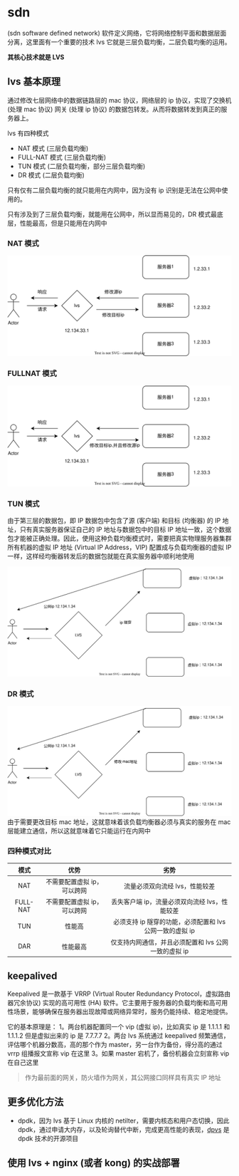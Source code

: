 <!--
 * @Author: shgopher shgopher@gmail.com
 * @Date: 2024-09-15 17:04:57
 * @LastEditors: shgopher shgopher@gmail.com
 * @LastEditTime: 2024-10-14 13:35:07
 * @FilePath: /luban/系统设计基础/网络在系统设计中的作用/SDN/README.md
 * @Description: 
 * 
 * Copyright (c) 2024 by shgopher, All Rights Reserved. 
-->
# sdn
(sdn software defined network) 软件定义网络，它将网络控制平面和数据层面分离，这里面有一个重要的技术 lvs 它就是三层负载均衡，二层负载均衡的运用。

**其核心技术就是 LVS**
## lvs 基本原理
通过修改七层网络中的数据链路层的 mac 协议，网络层的 ip 协议，实现了交换机 (处理 mac 协议) 网关 (处理 ip 协议) 的数据包转发。从而将数据转发到真正的服务器上。

lvs 有四种模式

- NAT 模式 (三层负载均衡)
- FULL-NAT 模式 (三层负载均衡)
- TUN 模式 (二层负载均衡，部分三层负载均衡)
- DR 模式 (二层负载均衡)

只有仅有二层负载均衡的就只能用在内网中，因为没有 ip 识别是无法在公网中使用的。

只有涉及到了三层负载均衡，就能用在公网中，所以显而易见的，DR 模式最底层，性能最高，但是只能用在内网中
### NAT 模式
![nat](./nat.svg)
### FULLNAT 模式
![fullNat](./full-nat.svg)
### TUN 模式
由于第三层的数据包，即 IP 数据包中包含了源 (客户端) 和目标 (均衡器) 的 IP 地址，只有真实服务器保证自己的 IP 地址与数据包中的目标 IP 地址一致，这个数据包才能被正确处理。因此，使用这种负载均衡模式时，需要把真实物理服务器集群所有机器的虚拟 IP 地址 (Virtual IP Address，VIP) 配置成与负载均衡器的虚拟 IP 一样，这样经均衡器转发后的数据包就能在真实服务器中顺利地使用

![tun](./tun.svg)
### DR 模式
![dr](./dr.svg)
由于需要更改目标 mac 地址，这就意味着该负载均衡器必须与真实的服务在 mac 层能建立通信，所以这就意味着它只能运行在内网中
### 四种模式对比
|模式|优势|劣势|
|:---:|:---:|:---:|
|NAT|不需要配置虚拟 ip，可以跨网|流量必须双向流经 lvs，性能较差|
|FULL-NAT|不需要配置虚拟 ip，可以跨网|丢失客户端 ip，流量必须双向流经 lvs，性能较差|
|TUN|性能高|必须支持 ip 隧穿的功能，必须配置和 lvs 公网一致的虚拟 ip|
|DAR|性能最高|仅支持内网通信，并且必须配置和 lvs 公网一致的虚拟 ip|
## keepalived
Keepalived 是一款基于 VRRP (Virtual Router Redundancy Protocol，虚拟路由器冗余协议) 实现的高可用性 (HA) 软件。它主要用于服务器的负载均衡和高可用性场景，能够确保在服务器出现故障或网络异常时，服务仍能持续、稳定地提供。

它的基本原理是：
1。两台机器配置同一个 vip (虚拟 ip)，比如真实 ip 是 1.1.1.1 和 1.1.1.2 但是虚拟出来的 ip 是 7.7.7.7
2。两台 lvs 系统通过 keepalived 频繁通信，评估哪个机器分数高，高的那个作为 master，另一台作为备份，得分高的通过 vrrp 组播报文宣称 vip 在这里
3。如果 master 宕机了，备份机器会立刻宣称 vip 在自己这里

> 作为最前面的网关，防火墙作为网关，其公网接口同样具有真实 IP 地址
## 更多优化方法
- dpdk，因为 lvs 基于 Linux 内核的 netilter，需要内核态和用户态切换，因此 dpdk，通过申请大内存，以及轮询替代中断，完成更高性能的表现，[dpvs](https://github.com/iqiyi/dpvs) 是 dpdk 技术的开源项目
## 使用 lvs +  nginx (或者 kong) 的实战部署

